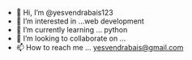 - 👋 Hi, I’m @yesvendrabais123
- 👀 I’m interested in ...web development
- 🌱 I’m currently learning ... python
- 💞️ I’m looking to collaborate on ...
- 📫 How to reach me ... yesvendrabais@gmail.com

<!---
yesvendrabais123/yesvendrabais123 is a ✨ special ✨ repository because its `README.md` (this file) appears on your GitHub profile.
You can click the Preview link to take a look at your changes.
--->
